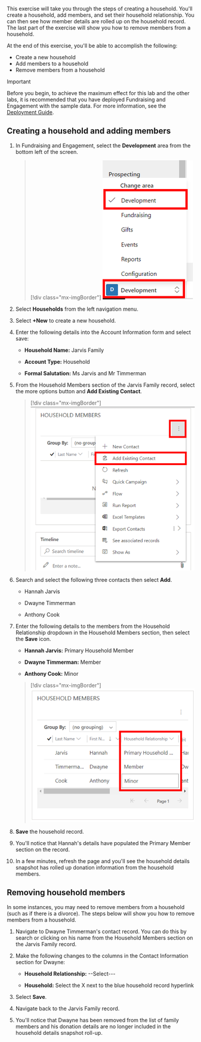 This exercise will take you through the steps of creating a household. You'll create a household, add members, and set their household relationship. You can then see how member details are rolled up on the household record. The last part of the exercise will show you how to remove members from a household.

At the end of this exercise, you'll be able to accomplish the following:

- Create a new household
- Add members to a household
- Remove members from a household

> [!IMPORTANT]
> Before you begin, to achieve the maximum effect for this lab and the other labs, it is recommended that you have deployed Fundraising and Engagement with the sample data. For more information, see the [Deployment Guide](https://aka.ms/DeployMicrosoftCloudForNonprofit/?azure-portal=true).

## Creating a household and adding members

1.  In Fundraising and Engagement, select the **Development** area from the bottom left of the screen.

	> [!div class="mx-imgBorder"]
	> [![Screenshot of the development area on the botton left of the screen.](../media/development.png)](../media/development.png#lightbox)

1.  Select **Households** from the left navigation menu.

1.  Select **+New** to create a new household.

1.  Enter the following details into the Account Information form and select save:

    -   **Household Name:** Jarvis Family

    -   **Account Type:** Household

    -   **Formal Salutation:** Ms Jarvis and Mr Timmerman

1.  From the Household Members section of the Jarvis Family record, select the more options button and **Add Existing Contact**.

	> [!div class="mx-imgBorder"]
	> [![Screenshot of add existing contact in the more options section.](../media/add-existing-contact.png)](../media/add-existing-contact.png#lightbox)

1.  Search and select the following three contacts then select **Add**.

	-   Hannah Jarvis
	
	-   Dwayne Timmerman
	
	-   Anthony Cook

1.  Enter the following details to the members from the Household Relationship dropdown in the Household Members section, then select the **Save** icon.

	-   **Hannah Jarvis:** Primary Household Member
	
	-   **Dwayne Timmerman:** Member
	
	-   **Anthony Cook:** Minor

	> [!div class="mx-imgBorder"]
	> [![Screenshot of the household relationship menu.](../media/household-relationship.png)](../media/household-relationship.png#lightbox)

1.  **Save** the household record.

1.  You'll notice that Hannah's details have populated the Primary Member section on the record.

1. In a few minutes, refresh the page and you'll see the household details snapshot has rolled up donation information from the household members.

## Removing household members

In some instances, you may need to remove members from a household (such as if there is a divorce). The steps below will show you how to remove members from a household.

1.  Navigate to Dwayne Timmerman's contact record. You can do this by search or clicking on his name from the Household Members section on the Jarvis Family record.

1.  Make the following changes to the columns in the Contact Information section for Dwayne:

    -   **Household Relationship:** --Select---

    -   **Household:** Select the X next to the blue household record hyperlink

1.  Select **Save**.

1.  Navigate back to the Jarvis Family record.

1.  You'll notice that Dwayne has been removed from the list of family members and his donation details are no longer included in the household details snapshot roll-up.

